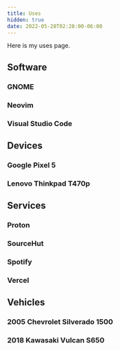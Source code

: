 ```yaml
---
title: Uses
hidden: true
date: 2022-05-28T02:28:00-06:00
---
```


Here is my uses page.

<!--more-->

## Software

### GNOME

### Neovim

### Visual Studio Code

## Devices

### Google Pixel 5

### Lenovo Thinkpad T470p

## Services

### Proton

### SourceHut

### Spotify

### Vercel

## Vehicles

### 2005 Chevrolet Silverado 1500

### 2018 Kawasaki Vulcan S650
